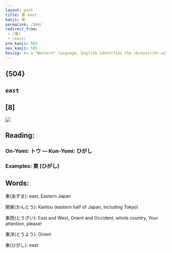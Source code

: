 ```yaml
---
layout: post
title: 東 east
kanji: 東
permalink: /504/
redirect_from:
 - /東/
 - /east/
pre_kanji: 503
nex_kanji: 505
heisig: As a "Western" language, English identifies the <b>east</b> with the rising <i>sun</i>. In more fanciful terms, we see the <i>sun</i> piercing through a <i>tree</i> as it rises in the <b>east</b>.
---
```


## {504}

## `east`

## [8]

<div class="stroke"><img src="E69DB1.png" /></div>

## Reading:

### On-Yomi: トウ &mdash; Kun-Yomi: ひがし

### Examples: 東 (ひがし)

## Words:

東(あずま): east, Eastern Japan

関東(かんとう): Kantou (eastern half of Japan, including Tokyo)

東西(とうざい): East and West, Orient and Occident, whole country, Your attention, please!

東洋(とうよう): Orient

東(ひがし): east
